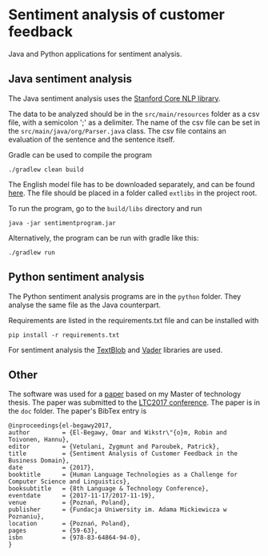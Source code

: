 # Sentiment analysis of customer feedback

Java and Python applications for sentiment analysis.

## Java sentiment analysis

The Java sentiment analysis uses the [Stanford Core NLP library](https://stanfordnlp.github.io/CoreNLP/).

The data to be analyzed should be in the `src/main/resources` folder as a csv file, with a semicolon ';' as a delimiter. The name of the csv file can be set in the `src/main/java/org/Parser.java` class. The csv file contains an evaluation of the sentence and the sentence itself.

Gradle can be used to compile the program

    ./gradlew clean build

The English model file has to be downloaded separately, and can be found [here](https://stanfordnlp.github.io/CoreNLP/). The file should be placed in a folder called `extlibs` in the project root.

To run the program, go to the `build/libs` directory and run

    java -jar sentimentprogram.jar

Alternatively, the program can be run with gradle like this:

    ./gradlew run

## Python sentiment analysis

The Python sentiment analysis programs are in the `python` folder. They analyse the same file as the Java counterpart.

Requirements are listed in the requirements.txt file and can be installed with

    pip install -r requirements.txt

For sentiment analysis the [TextBlob](http://textblob.readthedocs.io/en/dev/index.html#) and [Vader](https://github.com/cjhutto/vaderSentiment) libraries are used.


## Other

The software was used for a [paper](doc/ltc-020-OmarEl-Begawy.pdf) based on my Master of technology thesis. The paper was submitted to the [LTC2017 conference](http://ltc.amu.edu.pl/). The paper is in the `doc` folder.
The paper's BibTex entry is

    @inproceedings{el-begawy2017,
    author         = {El-Begawy, Omar and Wikstr\"{o}m, Robin and Toivonen, Hannu},
    editor         = {Vetulani, Zygmunt and Paroubek, Patrick},
    title          = {Sentiment Analysis of Customer Feedback in the Business Domain},
    date           = {2017},
    booktitle      = {Human Language Technologies as a Challenge for Computer Science and Linguistics},
    booksubtitle   = {8th Language & Technology Conference},
    eventdate      = {2017-11-17/2017-11-19},
    venue          = {Poznań, Poland},
    publisher      = {Fundacja Uniwersity im. Adama Mickiewicza w Poznaniu},
    location       = {Poznań, Poland},
    pages          = {59-63},
    isbn           = {978-83-64864-94-0},
    }
